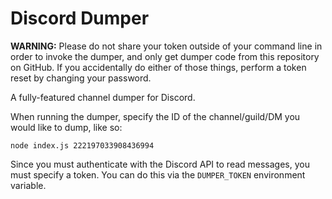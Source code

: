 # Discord Dumper

**WARNING:** Please do not share your token outside of your command line in order to invoke the dumper, and only get dumper code from this repository on GitHub. If you accidentally do either of those things, perform a token reset by changing your password.

A fully-featured channel dumper for Discord.

When running the dumper, specify the ID of the channel/guild/DM you would like to dump, like so:

    node index.js 222197033908436994

Since you must authenticate with the Discord API to read messages, you must specify a token. You can do this via the `DUMPER_TOKEN` environment variable.
